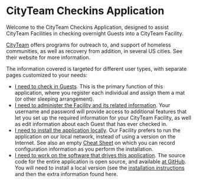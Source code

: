 # CityTeam Checkins Application

Welcome to the CityTeam Checkins Application, designed to assist CityTeam
Facilities in checking overnight Guests into a CityTeam Facility.

[CityTeam](https://cityteam.org) offers programs for outreach to, and
support of homeless communities, as well as recovery from addition,
in several US cities.  See their website for more information.

The information covered is targeted for different user types, with
separate pages customized to your needs:

* [I need to check in Guests](./USER-introduction.md).  This is the primary
  function of this application, where you register each individual and
  assign them a mat (or other sleeping arrangement).
* [I need to administer the Facility and its related information](./ADMIN.md). 
  Your username and password will provide access to additional features that
  let you set up the required information for your CityTeam Facility, 
  as well as edit information about each Guest that has ever checked in.
* [I need to install the application locally](./INSTALL.md).  Our Facility
  prefers to run the application on our local network, instead of using
  a version on the Internet.  See also an empty
  [Cheat Sheet](./CHEATSHEET.md) on which you can record configuration
  information as you perform the installation.
* [I need to work on the software that drives this application](./DEVELOP.md).
  The source code for the entire application is open source, and available
  [at GitHub](https://cityteam.github.com/checkins).  You will need to install
  a local version (see the [installation instructions](./INSTALL.md) and
  then the extra information found here.
